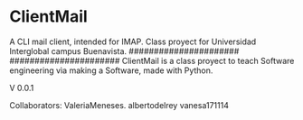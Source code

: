 # ClientMail
A CLI mail client, intended for IMAP. Class proyect for Universidad Interglobal campus Buenavista.
######################
######################
ClientMail is a class proyect to teach Software engineering vìa making a Software, made with Python.

V 0.0.1 

Collaborators:
ValeriaMeneses.
albertodelrey
vanesa171114
